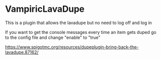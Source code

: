 # VampiricLavaDupe
This is a plugin that allows the lavadupe but no need to log off and log in



If you want to get the console messages every time an item gets duped go to the config file and change "enable" to "true"


https://www.spigotmc.org/resources/dupeplugin-bring-back-the-lavadupe.87162/
